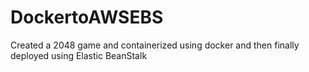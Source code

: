 # DockertoAWSEBS
Created a 2048 game and containerized using docker and then finally deployed using Elastic BeanStalk
